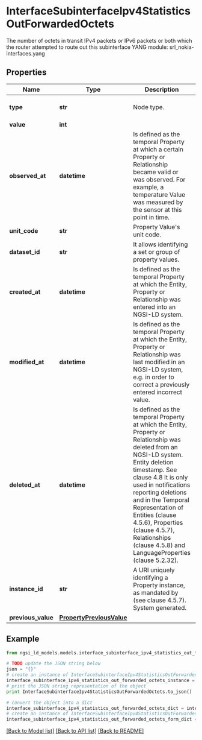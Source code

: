 # InterfaceSubinterfaceIpv4StatisticsOutForwardedOctets

The number of octets in transit IPv4 packets or IPv6 packets or both which the router attempted to route out this subinterface  YANG module: srl_nokia-interfaces.yang 

## Properties

Name | Type | Description | Notes
------------ | ------------- | ------------- | -------------
**type** | **str** | Node type.  | [optional] [default to 'Property']
**value** | **int** |  | 
**observed_at** | **datetime** | Is defined as the temporal Property at which a certain Property or Relationship became valid or was observed. For example, a temperature Value was measured by the sensor at this point in time.  | [optional] 
**unit_code** | **str** | Property Value&#39;s unit code.  | [optional] 
**dataset_id** | **str** | It allows identifying a set or group of property values.  | [optional] 
**created_at** | **datetime** | Is defined as the temporal Property at which the Entity, Property or Relationship was entered into an NGSI-LD system.  | [optional] [readonly] 
**modified_at** | **datetime** | Is defined as the temporal Property at which the Entity, Property or Relationship was last modified in an NGSI-LD system, e.g. in order to correct a previously entered incorrect value.  | [optional] [readonly] 
**deleted_at** | **datetime** | Is defined as the temporal Property at which the Entity, Property or Relationship was deleted from an NGSI-LD system.  Entity deletion timestamp. See clause 4.8 It is only used in notifications reporting deletions and in the Temporal Representation of Entities (clause 4.5.6), Properties (clause 4.5.7), Relationships (clause 4.5.8) and LanguageProperties (clause 5.2.32).  | [optional] [readonly] 
**instance_id** | **str** | A URI uniquely identifying a Property instance, as mandated by (see clause 4.5.7). System generated.  | [optional] [readonly] 
**previous_value** | [**PropertyPreviousValue**](PropertyPreviousValue.md) |  | [optional] 

## Example

```python
from ngsi_ld_models.models.interface_subinterface_ipv4_statistics_out_forwarded_octets import InterfaceSubinterfaceIpv4StatisticsOutForwardedOctets

# TODO update the JSON string below
json = "{}"
# create an instance of InterfaceSubinterfaceIpv4StatisticsOutForwardedOctets from a JSON string
interface_subinterface_ipv4_statistics_out_forwarded_octets_instance = InterfaceSubinterfaceIpv4StatisticsOutForwardedOctets.from_json(json)
# print the JSON string representation of the object
print InterfaceSubinterfaceIpv4StatisticsOutForwardedOctets.to_json()

# convert the object into a dict
interface_subinterface_ipv4_statistics_out_forwarded_octets_dict = interface_subinterface_ipv4_statistics_out_forwarded_octets_instance.to_dict()
# create an instance of InterfaceSubinterfaceIpv4StatisticsOutForwardedOctets from a dict
interface_subinterface_ipv4_statistics_out_forwarded_octets_form_dict = interface_subinterface_ipv4_statistics_out_forwarded_octets.from_dict(interface_subinterface_ipv4_statistics_out_forwarded_octets_dict)
```
[[Back to Model list]](../README.md#documentation-for-models) [[Back to API list]](../README.md#documentation-for-api-endpoints) [[Back to README]](../README.md)


